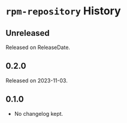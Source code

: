 # `rpm-repository` History

<!-- next-header -->

## Unreleased

Released on ReleaseDate.

## 0.2.0

Released on 2023-11-03.

## 0.1.0

* No changelog kept.
